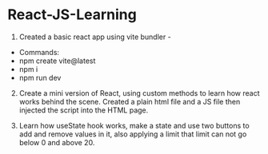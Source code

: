 # React-JS-Learning

1. Created a basic react app using vite bundler - 
- Commands: 
- npm create vite@latest
- npm i
- npm run dev 

2. Create a mini version of React, using custom methods to learn how react works behind the scene. Created a plain html file and a JS file then injected the script into the HTML page.

3. Learn how useState hook works, make a state and use two buttons to add and remove values in it, also applying a limit that limit can not go below 0 and above 20. 


 